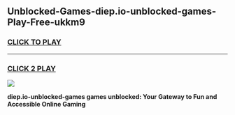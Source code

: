 
## Unblocked-Games-diep.io-unblocked-games-Play-Free-ukkm9
<h3>
<a href="https://premium76.site?title=diep.io-unblocked-games&ref=10A">CLICK TO PLAY</a></h3>
<hr>

<h3>
<a href="https://premium76.site?title=diep.io-unblocked-games&ref=10A">CLICK 2 PLAY</a>
  
</h3>

<a href="https://premium76.site?title=diep.io-unblocked-games&ref=10A"><img src="https://clearcache.store/games.png"></a>


**diep.io-unblocked-games games unblocked: Your Gateway to Fun and Accessible Online Gaming**

